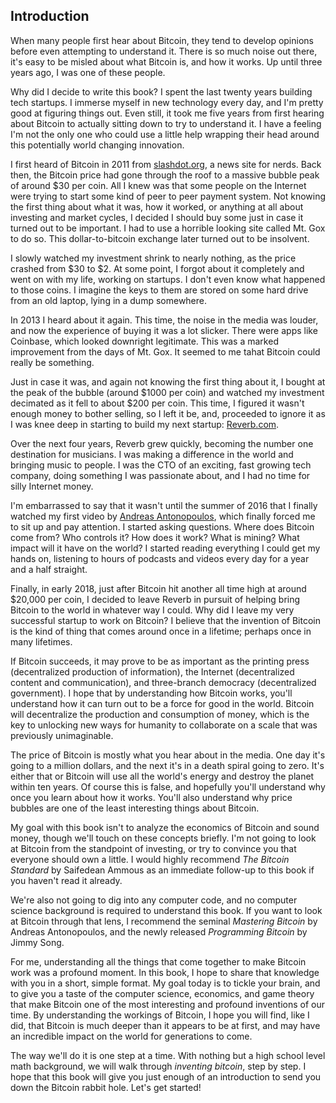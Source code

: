 ## Introduction

When many people first hear about Bitcoin, they tend to develop opinions before even attempting to understand it. There is so much noise out there, it's easy to be misled about what Bitcoin is, and how it works. Up until three years ago, I was one of these people.

Why did I decide to write this book? I spent the last twenty years building tech startups. I immerse myself in new technology every day, and I'm pretty good at figuring things out. Even still, it took me five years from first hearing about Bitcoin to actually sitting down to try to understand it. I have a feeling I'm not the only one who could use a little help wrapping their head around this potentially world changing innovation.

I first heard of Bitcoin in 2011 from [slashdot.org](http://slashdot.org), a news site for nerds. Back then, the Bitcoin price had gone through the roof to a massive bubble peak of around \$30 per coin. All I knew was that some people on the Internet were trying to start some kind of peer to peer payment system. Not knowing the first thing about what it was, how it worked, or anything at all about investing and market cycles, I decided I should buy some just in case it turned out to be important. I had to use a horrible looking site called Mt. Gox to do so. This dollar-to-bitcoin exchange later turned out to be insolvent.

I slowly watched my investment shrink to nearly nothing, as the price crashed from \$30 to \$2. At some point, I forgot about it completely and went on with my life, working on startups. I don't even know what happened to those coins. I imagine the keys to them are stored on some hard drive from an old laptop, lying in a dump somewhere.

In 2013 I heard about it again. This time, the noise in the media was louder, and now the experience of buying it was a lot slicker. There were apps like Coinbase, which looked downright legitimate. This was a marked improvement from the days of Mt. Gox. It seemed to me tahat Bitcoin could really be something.

Just in case it was, and again not knowing the first thing about it, I bought at the peak of the bubble (around \$1000 per coin) and watched my investment decimated as it fell to about \$200 per coin. This time, I figured it wasn't enough money to bother selling, so I left it be, and, proceeded to ignore it as I was knee deep in starting to build my next startup: [Reverb.com](http://Reverb.com).

Over the next four years, Reverb grew quickly, becoming the number one destination for musicians. I was making a difference in the world and bringing music to people. I was the CTO of an exciting, fast growing tech company, doing something I was passionate about, and I had no time for silly Internet money.

I'm embarrassed to say that it wasn't until the summer of 2016 that I finally watched my first video by [Andreas Antonopoulos](https://www.youtube.com/channel/UCJWCJCWOxBYSi5DhCieLOLQ), which finally forced me to sit up and pay attention. I started asking questions. Where does Bitcoin come from? Who controls it? How does it work? What is mining? What impact will it have on the world? I started reading everything I could get my hands on, listening to hours of podcasts and videos every day for a year and a half straight.

Finally, in early 2018, just after Bitcoin hit another all time high at around \$20,000 per coin, I decided to leave Reverb in pursuit of helping bring Bitcoin to the world in whatever way I could. Why did I leave my very successful startup to work on Bitcoin? I believe that the invention of Bitcoin is the kind of thing that comes around once in a lifetime; perhaps once in many lifetimes.

If Bitcoin succeeds, it may prove to be as important as the printing press (decentralized production of information), the Internet (decentralized content and communication), and three-branch democracy (decentralized government). I hope that by understanding how Bitcoin works, you'll understand how it can turn out to be a force for good in the world. Bitcoin will decentralize the production and consumption of money, which is the key to unlocking new ways for humanity to collaborate on a scale that was previously unimaginable.

The price of Bitcoin is mostly what you hear about in the media. One day it's going to a million dollars, and the next it's in a death spiral going to zero. It's either that or Bitcoin will use all the world's energy and destroy the planet within ten years. Of course this is false, and hopefully you'll understand why once you learn about how it works. You'll also understand why price bubbles are one of the least interesting things about Bitcoin.

My goal with this book isn't to analyze the economics of Bitcoin and sound money, though we'll touch on these concepts briefly. I'm not going to look at Bitcoin from the standpoint of investing, or try to convince you that everyone should own a little. I would highly recommend *The Bitcoin Standard* by Saifedean Ammous as an immediate follow-up to this book if you haven't read it already. 

We're also not going to dig into any computer code, and no computer science background is required to understand this book. If you want to look at Bitcoin through that lens, I recommend the seminal *Mastering Bitcoin* by Andreas Antonopoulos, and the newly released *Programming Bitcoin* by Jimmy Song. 

For me, understanding all the things that come together to make Bitcoin work was a profound moment. In this book, I hope to share that knowledge with you in a short, simple format. My goal today is to tickle your brain, and to give you a taste of the computer science, economics, and game theory that make Bitcoin one of the most interesting and profound inventions of our time. By understanding the workings of Bitcoin, I hope you will find, like I did, that Bitcoin is much deeper than it appears to be at first, and may have an incredible impact on the world for generations to come.

The way we'll do it is one step at a time. With nothing but a high school level math background, we will walk through *inventing bitcoin*, step by step. I hope that this book will give you just enough of an introduction to send you down the Bitcoin rabbit hole. Let's get started!
